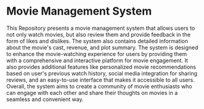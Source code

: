 # Movie Management System

This Repository presents a movie management system that allows users to not only watch movies, but also review them and provide feedback in the form of likes and dislikes. The system also contains detailed information about the movie's cast, revenue, and plot summary. The system is designed to enhance the movie-watching experience for users by providing them with a comprehensive and interactive platform for movie engagement. It also provides additional features like personalized movie recommendations based on user's previous watch history, social media integration for sharing reviews, and an easy-to-use interface that makes it accessible to all users. Overall, the system aims to create a community of movie enthusiasts who can engage with each other and share their thoughts on movies in a seamless and convenient way.
